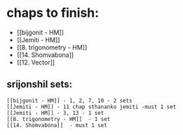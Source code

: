 # chaps to finish:
- [[bijgonit - HM]]
- [[Jemiti - HM]]
- [[8. trigonometry - HM]]
- [[14. Shomvabona]]
- [[12. Vector]] 
## srijonshil sets:
	[[bijgonit - HM]] - 1, 2, 7, 10 - 2 sets
	[[Jemiti - HM]] - 11 chap sthananko jemiti -must 1 set
	[[Jemiti - HM]] - 3, 13 - 1 set
	[[8. trigonometry - HM]]  - 1 set
	[[14. Shomvabona]]  - must 1 set